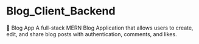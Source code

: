 # Blog_Client_Backend
📝 Blog App A full-stack MERN Blog Application that allows users to create, edit, and share blog posts with authentication, comments, and likes.
